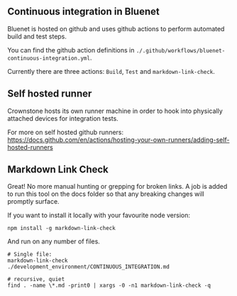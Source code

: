 ## Continuous integration in Bluenet

Bluenet is hosted on github and uses github actions to perform automated build and test steps.

You can find the github action definitions in `./.github/workflows/bluenet-continuous-integration.yml`.

Currently there are three actions: `Build`, `Test` and `markdown-link-check`.

## Self hosted runner

Crownstone hosts its own runner machine in order to hook into physically attached devices for 
integration tests.

For more on self hosted github runners:
https://docs.github.com/en/actions/hosting-your-own-runners/adding-self-hosted-runners

## Markdown Link Check

Great! No more manual hunting or grepping for broken links. A job is added to run this 
tool on the docs folder so that any breaking changes will promptly surface.


If you want to install it locally with your favourite node version:
```
npm install -g markdown-link-check
```

And run on any number of files.

```
# Single file:
markdown-link-check ./development_environment/CONTINUOUS_INTEGRATION.md

# recursive, quiet
find . -name \*.md -print0 | xargs -0 -n1 markdown-link-check -q
```
